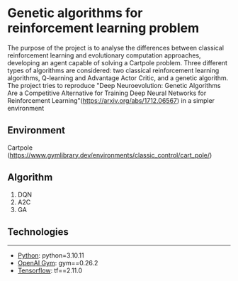 # Genetic algorithms for reinforcement learning problem
The purpose of the project is to analyse the differences between classical reinforcement learning and evolutionary computation approaches, developing an agent capable of solving a Cartpole problem. Three different types of algorithms are considered: two classical reinforcement learning algorithms, Q-learning and Advantage Actor Critic, and a genetic algorithm.
The project tries to reproduce "Deep Neuroevolution: Genetic Algorithms Are a Competitive Alternative for Training Deep Neural Networks for Reinforcement Learning"(https://arxiv.org/abs/1712.06567) in a simpler environment 
## Environment
Cartpole (https://www.gymlibrary.dev/environments/classic_control/cart_pole/)
## Algorithm
1. DQN 
2. A2C
3. GA

## Technologies
***
* [Python](https://www.python.org/downloads/release/python-31011/):  python=3.10.11
* [OpenAI Gym](https://pypi.org/project/gym/): gym==0.26.2
* [Tensorflow](https://pypi.org/project/tensorflow/): tf==2.11.0

